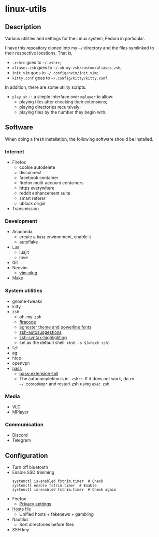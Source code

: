 # linux-utils
## Description
Various utilities and settings for the Linux system, Fedora in particular.

I have this repository cloned into my `~/` directory and the files symlinked to their respective locations. That is,
* `.zshrc` goes to `~/.zshrc`;
* `aliases.zsh` goes to `~/.oh-my-zsh/custom/aliases.zsh`;
* `init.vim` goes to `~/.config/nvim/init.vim`;
* `kitty.conf` goes to `~/.config/kitty/kitty.conf`.

In addition, there are some utility scripts.
* `play.sh` -- a simple interface over `mplayer` to allow:
    * playing files after checking their extensions;
    * playing directories recursively;
    * playing files by the number they begin with.


## Software
When doing a fresh installation, the following software should be installed.

### Internet
* Firefox
    * cookie autodelete
    * disconnect
    * facebook container
    * firefox multi-account containers
    * https everywhere
    * reddit enhancement suite
    * smart referer
    * ublock origin
* Transmission

### Development
* Anaconda
    * create a `base` environment, enable it
    * autoflake
* Lua
    * luajit
    * love
* Git
* Neovim
    * [vim-plug](https://jdhao.github.io/2018/12/24/centos_nvim_install_use_guide_en/)
* Make

### System utilities
* gnome-tweaks
* kitty
* zsh
    * oh-my-zsh
    * [firacode](https://github.com/tonsky/FiraCode/wiki/Linux-instructions)
    * [agnoster theme and powerline fonts](https://github.com/agnoster/agnoster-zsh-theme)
    * [zsh-autosuggestions](https://github.com/zsh-users/zsh-autosuggestions/blob/master/INSTALL.md#oh-my-zsh)
    * [zsh-syntax-highlighting](https://github.com/zsh-users/zsh-syntax-highlighting/blob/master/INSTALL.md)
    * set as the default shell: `chsh -s $(which zsh)`
* fzf
* ag
* htop
* openvpn
* [pass](https://www.password-store.org)
    * [pass-extension-tail](https://github.com/palortoff/pass-extension-tail)
    * The autocompletion is in `.zshrc`. If it does not work, do `rm ~/.zcompdump*` and restart zsh using `exec zsh`.

### Media
* VLC
* MPlayer

### Communication
* Discord
* Telegram


## Configuration
* Turn off bluetooth
* Enable SSD trimming
    ```
    systemctl is-enabled fstrim.timer  # Check
    systemctl enable fstrim.timer  # Enable
    systemctl is-enabled fstrim.timer  # Check again
    ```
* Firefox
    * [Privacy settings](https://www.privacytools.io/)
* [Hosts file](https://github.com/StevenBlack/hosts/)
    * Unified hosts + fakenews + gambling
* Nautilus
    * Sort directories before files
* SSH key
